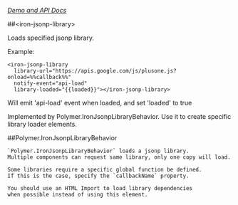 
<!---

This README is automatically generated from the comments in these files:
iron-jsonp-library.html

Edit those files, and our readme bot will duplicate them over here!
Edit this file, and the bot will squash your changes :)

-->

_[Demo and API Docs](https://elements.polymer-project.org/elements/iron-jsonp-library)_


##&lt;iron-jsonp-library&gt;


Loads specified jsonp library.

Example:

    <iron-jsonp-library
      library-url="https://apis.google.com/js/plusone.js?onload=%%callback%%"
      notify-event="api-load"
      library-loaded="{{loaded}}"></iron-jsonp-library>

Will emit 'api-load' event when loaded, and set 'loaded' to true

Implemented by  Polymer.IronJsonpLibraryBehavior. Use it
to create specific library loader elements.



##Polymer.IronJsonpLibraryBehavior


    `Polymer.IronJsonpLibraryBehavior` loads a jsonp library.
    Multiple components can request same library, only one copy will load.

    Some libraries require a specific global function be defined.
    If this is the case, specify the `callbackName` property.

    You should use an HTML Import to load library dependencies
    when possible instead of using this element.

    
